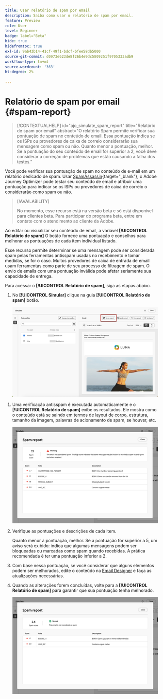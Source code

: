 ```yaml
---
title: Usar relatório de spam por email
description: Saiba como usar o relatório de spam por email.
feature: Preview
role: User
level: Beginner
badge: label="Beta"
hide: true
hidefromtoc: true
exl-id: 9ab43b14-41cf-49f1-bdcf-6fee58db5000
source-git-commit: d0973e623de8f26b4e9dc5809251f9705333adb9
workflow-type: tm+mt
source-wordcount: '363'
ht-degree: 2%

---
```


# Relatório de spam por email {#spam-report}

>[!CONTEXTUALHELP]
>id="ajo_simulate_spam_report"
>title="Relatório de spam por email"
>abstract="O relatório Spam permite verificar sua pontuação de spam no conteúdo de email. Essa pontuação indica se os ISPs ou provedores de caixa de correio considerarão sua mensagem como spam ou não. Quanto menor a pontuação, melhor. Se a pontuação do seu conteúdo de email for superior a 2, você deve considerar a correção de problemas que estão causando a falha dos testes."

Você pode verificar sua pontuação de spam no conteúdo de e-mail em um relatório dedicado de spam. Usar [SpamAssassin](https://spamassassin.apache.org/){target="_blank"}, o Adobe Journey Optimizer pode testar seu conteúdo de email e atribuir uma pontuação para indicar se os ISPs ou provedores de caixa de correio o considerarão como spam ou não.

>[!AVAILABILITY]
>
>No momento, esse recurso está na versão beta e só está disponível para clientes beta. Para participar do programa beta, entre em contato com o atendimento ao cliente da Adobe.

Ao editar ou visualizar seu conteúdo de email, a variável **[!UICONTROL Relatório de spam]** O botão fornece uma pontuação e conselhos para melhorar as pontuações de cada item individual listado.

Esse recurso permite determinar se uma mensagem pode ser considerada spam pelas ferramentas antisspam usadas no recebimento e tomar medidas, se for o caso. Muitos provedores de caixa de entrada de email usam ferramentas como parte de seu processo de filtragem de spam. O envio de emails com uma pontuação inválida pode afetar seriamente sua capacidade de entrega.

Para acessar o **[!UICONTROL Relatório de spam]**, siga as etapas abaixo.

1. No **[!UICONTROL Simular]** clique na guia **[!UICONTROL Relatório de spam]** botão.

   ![](assets/spam-report-button.png)

<!--
    You can also open the [Email Designer](../email/content-from-scratch.md), click the **[!UICONTROL More]** button and select **[!UICONTROL Check spam score]** from the menu.

    ![](assets/spam-report-check-score.png)
-->

1. Uma verificação antisspam é executada automaticamente e o **[!UICONTROL Relatório de spam]** exibe os resultados. Ele mostra como o conteúdo está se saindo em termos de layout de corpo, estrutura, tamanho da imagem, palavras de acionamento de spam, se houver, etc.

   ![](assets/spam-report-high-score.png)

1. Verifique as pontuações e descrições de cada item.

   Quanto menor a pontuação, melhor. Se a pontuação for superior a 5, um aviso será exibido: indica que algumas mensagens podem ser bloqueadas ou marcadas como spam quando recebidas. A prática recomendada é ter uma pontuação inferior a 2.

1. Com base nessa pontuação, se você considerar que alguns elementos podem ser melhorados, edite o conteúdo na [Email Designer](../email/content-from-scratch.md) e faça as atualizações necessárias.

1. Quando as alterações forem concluídas, volte para a **[!UICONTROL Relatório de spam]** para garantir que sua pontuação tenha melhorado.

   ![](assets/spam-report-low-score.png)

<!--You can also check the message's alerts for warnings on potential risk of spam detection. Follow the steps below.

1. Click the **[!UICONTROL Alerts]** button on top right of the screen. [Learn more on email alerts](../email/create-email.md#check-email-alerts)

1. If **[!UICONTROL Spam checker alert]** is displayed, you should check your content for a potential risk of spam using the **[!UICONTROL Spam report]** feature as detailed above.

    ![](assets/spam-report-alert.png)
-->

